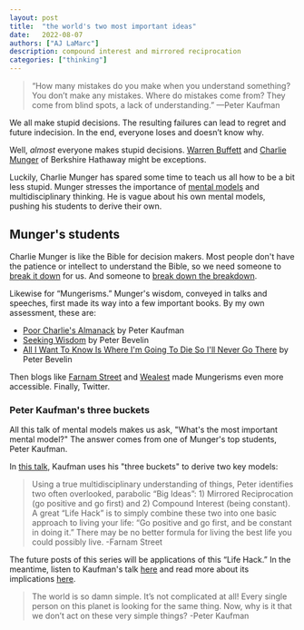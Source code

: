 ```yaml
---
layout: post
title:  "the world's two most important ideas"
date:   2022-08-07
authors: ["AJ LaMarc"]
description: compound interest and mirrored reciprocation
categories: ["thinking"]
---
```

<blockquote>
    “How many mistakes do you make when you understand something? You don’t make any mistakes. Where do mistakes come from? They come from blind spots, a lack of understanding.” —Peter Kaufman
</blockquote>

We all make stupid decisions. The resulting failures can lead to regret and future indecision. In the end, everyone loses and doesn’t know why.

Well, _almost_ everyone makes stupid decisions.  [Warren Buffett](https://en.wikipedia.org/wiki/Warren_Buffett) and [Charlie Munger](https://fs.blog/intellectual-giants/charlie-munger/) of Berkshire Hathaway might be exceptions.

Luckily, Charlie Munger has spared some time to teach us all how to be a bit less stupid. Munger stresses the importance of [mental models](https://fs.blog/mental-models/) and multidisciplinary thinking. He is vague about his own mental models, pushing his students to derive their own.
## Munger's students
Charlie Munger is like the Bible for decision makers.  Most people don't have the patience or intellect to understand the Bible, so we need someone to [break it down](https://www.youtube.com/watch?v=f-wWBGo6a2w&list=PL22J3VaeABQD_IZs7y60I3lUrrFTzkpat&ab_channel=JordanBPeterson) for us.  And someone to [break down the breakdown](https://medium.com/be-a-brilliant-writer/this-forgotten-book-could-change-your-life-jordan-petersons-biblical-lectures-f01ae8ea4bf0).  

Likewise for “Mungerisms.” Munger's wisdom, conveyed in talks and speeches, first made its way into a few important books.  By my own assessment, these are:
- [Poor Charlie's Almanack](https://www.poorcharliesalmanack.com/pca.php) by Peter Kaufman
- [Seeking Wisdom](https://www.poorcharliesalmanack.com/seeking_wisdom.php) by Peter Bevelin
- [All I Want To Know Is Where I'm Going To Die So I'll Never Go There](https://www.poorcharliesalmanack.com/all_i_want_to_know.php) by Peter Bevelin

Then blogs like [Farnam Street](https://fs.blog/) and [Wealest](https://www.wealest.com/) made Mungerisms even more accessible.  Finally, Twitter.
### Peter Kaufman's three buckets
All this talk of mental models makes us ask, "What's the most important mental model?" The answer comes from one of Munger's top students, Peter Kaufman.

In [this talk](https://soundcloud.com/user-339685480/peter-kaufman-on-the-multi-disciplinary-approach-to-thinking), Kaufman uses his "three buckets" to derive two key models:

<blockquote>
    Using a true multidisciplinary understanding of things, Peter identifies two often overlooked, parabolic “Big Ideas”: 1) Mirrored Reciprocation (go positive and go first) and 2) Compound Interest (being constant). A great “Life Hack” is to simply combine these two into one basic approach to living your life: “Go positive and go first, and be constant in doing it.” There may be no better formula for living the best life you could possibly live. -Farnam Street
</blockquote>

The future posts of this series will be applications of this “Life Hack.” In the meantime, listen to Kaufman's talk [here](https://soundcloud.com/user-339685480/peter-kaufman-on-the-multi-disciplinary-approach-to-thinking) and read more about its implications [here](https://www.wealest.com/articles/slow-incremental-progress).

<blockquote>
    The world is so damn simple. It’s not complicated at all! Every single person on this planet is looking for the same thing. Now, why is it that we don’t act on these very simple things? -Peter Kaufman
</blockquote>